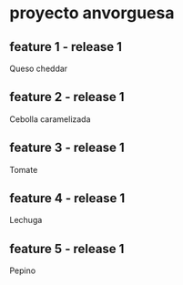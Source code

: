# proyecto anvorguesa

## feature 1 - release 1
Queso cheddar

## feature 2 - release 1
Cebolla caramelizada

## feature 3 - release 1
Tomate

## feature 4 - release 1
Lechuga

## feature 5 - release 1
Pepino
